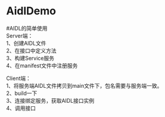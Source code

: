 # AidlDemo
#AIDL的简单使用  
Server端：  
  1、创建AIDL文件  
  2、在接口中定义方法  
  3、构建Service服务  
  4、在manifest文件中注册服务  
 
 Client端：  
  1、将服务端AIDL文件拷贝到main文件下，包名需要与服务端一致。  
  2、build一下  
  3、连接绑定服务，获取AIDL接口实例  
  4、调用接口  
